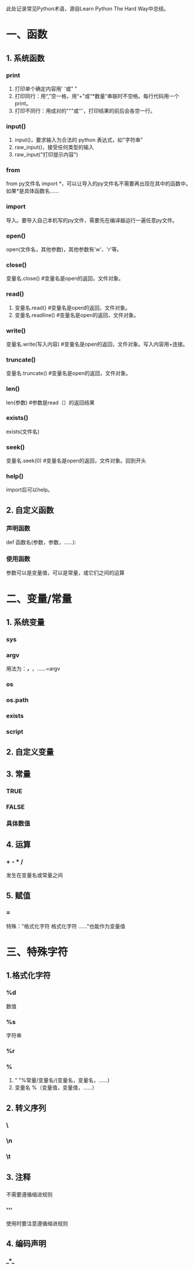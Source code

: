 此处记录常见Python术语，源自Learn Python The Hard Way中总结。  
# 一、函数
## 1. 系统函数
### print
1. 打印单个确定内容用' '或" "  
2. 打印同行：用“,”空一格，用“+”或“*数量”串联时不空格。每行代码用一个print。  
3. 打印不同行：用成对的"""或'''，打印结果的前后会各空一行。  

### input()
1. input()，要求输入为合法的 python 表达式，如"字符串"  
2. raw_input()，接受任何类型的输入  
3. raw_input("打印提示内容")  

### from
from py文件名 import \*，可以让导入的py文件名不需要再出现在其中的函数中。如果*是具体函数名……  

### import
导入。要导入自己本机写的py文件，需要先在编译器运行一遍任意py文件。

### open()
open(文件名，其他参数)，其他参数有'w'、'r'等。

### close()
变量名.close()  #变量名是open的返回，文件对象。

### read()
1. 变量名.read()  #变量名是open的返回，文件对象。
2. 变量名.readline()  #变量名是open的返回，文件对象。

### write()
变量名.write(写入内容)  #变量名是open的返回，文件对象。写入内容用+连接。

### truncate()
变量名.truncate()   #变量名是open的返回，文件对象。

### len()
len(参数) #参数是read（）的返回结果

### exists()
exists(文件名)

### seek()
变量名.seek(0)  #变量名是open的返回，文件对象。回到开头

### help()
import后可以help。

## 2. 自定义函数
### 声明函数
def 函数名(参数，参数，……):

### 使用函数
参数可以是变量值，可以是常量，或它们之间的运算

# 二、变量/常量
## 1. 系统变量
### sys

### argv
用法为：***，***，……=argv

### os

### os.path

### exists

### script

## 2. 自定义变量

## 3. 常量
### TRUE

### FALSE

### 具体数值

## 4. 运算
### + - * /
发生在变量名或常量之间

## 5. 赋值
### =
特殊："格式化字符 格式化字符 ……"也能作为变量值

# 三、特殊字符
## 1.格式化字符
### %d
数值

### %s
字符串

### %r

### %
1. " "%常量/变量名/(变量名，变量名，……)
2. 变量名 %（变量值，变量值，……）

## 2. 转义序列
### \

### \n

### \t

## 3. 注释
### #
不需要遵循缩进规则

### '''
使用时要注意遵循缩进规则

## 4. 编码声明
### \_*_
